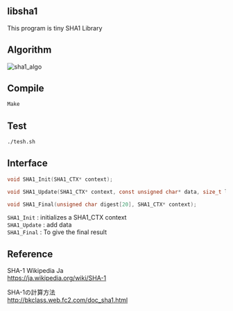## libsha1
This program is tiny SHA1 Library

## Algorithm
![](https://upload.wikimedia.org/wikipedia/commons/thumb/e/e2/SHA-1.svg/300px-SHA-1.svg.png "sha1_algo")  

## Compile
```sh
Make
```

## Test
```sh
./tesh.sh
```

## Interface
```c
void SHA1_Init(SHA1_CTX* context);

void SHA1_Update(SHA1_CTX* context, const unsigned char* data, size_t len);

void SHA1_Final(unsigned char digest[20], SHA1_CTX* context);
```

`SHA1_Init` : initializes a SHA1_CTX context  
`SHA1_Update` : add data  
`SHA1_Final` : To give the final result  

## Reference
SHA-1 Wikipedia Ja  
https://ja.wikipedia.org/wiki/SHA-1  

SHA-1の計算方法  
http://bkclass.web.fc2.com/doc_sha1.html  
